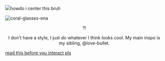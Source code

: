 ![](https://komarev.com/ghpvc/?username=retrobive&label=SPAWN)howdo i center this bruh

![coral-glasses-ena](https://github.com/user-attachments/assets/75d6014b-230c-4f0f-a483-c54839c6f9fb)

<p align="center">
?!
</p>

<p align="center">
I don't have a style, I just do whatever I think looks cool. My main inspo is my sibling, @love-bullet.
</p>


[read this before you interact pls](https://rentry.co/retrosstuff)
